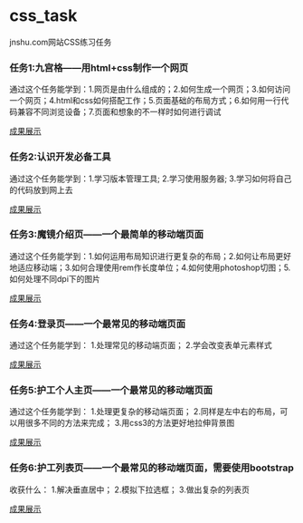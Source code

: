 # css_task
jnshu.com网站CSS练习任务

### 任务1:九宫格——用html+css制作一个网页

通过这个任务能学到：1.网页是由什么组成的；2.如何生成一个网页；3.如何访问一个网页；4.html和css如何搭配工作；5.页面基础的布局方式；6.如何用一行代码兼容不同浏览设备；7.页面和想象的不一样时如何进行调试

[成果展示](https://dzywenji.github.io/css_task/task1/task1.html)



### 任务2:认识开发必备工具

通过这个任务能学到：1.学习版本管理工具; 2.学习使用服务器; 3.学习如何将自己的代码放到网上去

[成果展示](https://dzywenji.github.io/css_task/task2/git使用记录)



### 任务3:魔镜介绍页——一个最简单的移动端页面

通过这个任务能学到：1.如何运用布局知识进行更复杂的布局；2.如何让布局更好地适应移动端；3.如何合理使用rem作长度单位；4.如何使用photoshop切图；5.如何处理不同dpi下的图片

[成果展示](https://dzywenji.github.io/css_task/task3/task3.html)



### 任务4:登录页——一个最常见的移动端页面

通过这个任务能学到： 1.处理常见的移动端页面； 2.学会改变表单元素样式

[成果展示](https://dzywenji.github.io/css_task/task4/task4.html)



### 任务5:护工个人主页——一个最常见的移动端页面

通过这个任务能学到： 1.处理更复杂的移动端页面； 2.同样是左中右的布局，可以用很多不同的方法来完成； 3.用css3的方法更好地拉伸背景图

[成果展示](https://dzywenji.github.io/css_task/task5/task5.html)



### 任务6:护工列表页——一个最常见的移动端页面，需要使用bootstrap

收获什么： 1.解决垂直居中； 2.模拟下拉选框； 3.做出复杂的列表页

[成果展示](https://dzywenji.github.io/css_task/task6/task6.html)